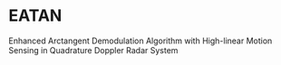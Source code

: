 # EATAN
Enhanced Arctangent Demodulation Algorithm with High-linear Motion Sensing in Quadrature Doppler Radar System
